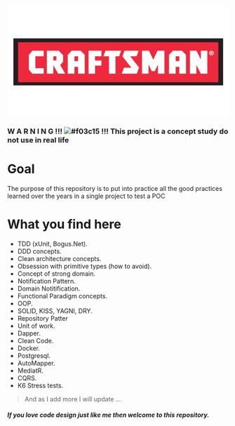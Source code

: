 <img src="/docs/Images/crafstman.png"  width="550" height="250">

### W A R N I N G !!! ![#f03c15](Overengineering) !!! This project is a concept study do not use in real life

# Goal

The purpose of this repository is to put into practice all the good practices learned over the years in a single project to test a POC

# What you find here
- TDD (xUnit, Bogus.Net).
- DDD concepts. 
- Clean architecture concepts.
- Obsession with primitive types (how to avoid).
- Concept of strong domain.
- Notification Pattern.
- Domain Notitification.
- Functional Paradigm concepts.
- OOP.
- SOLID, KISS, YAGNI, DRY.
- Repository Patter
- Unit of work.
- Dapper.
- Clean Code.
- Docker.
- Postgresql.
- AutoMapper.
- MediatR.
- CQRS.
- K6 Stress tests.

> And as I add more I will update ...

##### If you love code design just like me then welcome to this repository.
